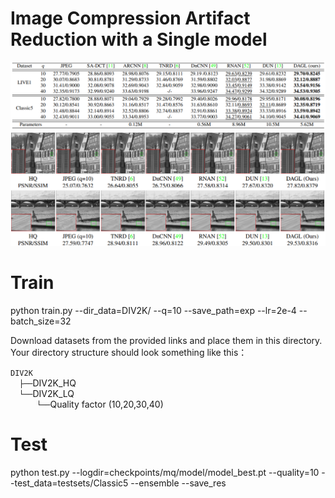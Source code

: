 # Image Compression Artifact Reduction with a Single model
![PSNR_CAR](/Figs/PSNR_SSIM_car.PNG)
![Visual_CAR](/Figs/vis_car.PNG)
# Train
python train.py --dir_data=DIV2K/ --q=10 --save_path=exp --lr=2e-4 --batch_size=32

Download datasets from the provided links and place them in this directory. Your directory structure should look something like this：
      
`DIV2K` <br/>
  `├──`DIV2K_HQ <br/>
  `└──`DIV2K_LQ <br/>
      `└──`Quality factor (10,20,30,40)

# Test
python test.py --logdir=checkpoints/mq/model/model_best.pt --quality=10 --test_data=testsets/Classic5 --ensemble --save_res
